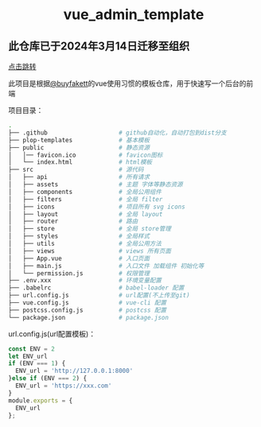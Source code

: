 <h1 align="center">vue_admin_template</h1>

## 此仓库已于2024年3月14日迁移至组织
[点击跳转](https://github.com/ttutils/vue_admin_template)

此项目是根据[@buyfakett](https://github.com/buyfakett)的vue使用习惯的模板仓库，用于快速写一个后台的前端

项目目录：

```bash
.
├── .github                    # github自动化，自动打包到dist分支
├── plop-templates             # 基本模板
├── public                     # 静态资源
│   │── favicon.ico            # favicon图标
│   └── index.html             # html模板
├── src                        # 源代码
│   ├── api                    # 所有请求
│   ├── assets                 # 主题 字体等静态资源
│   ├── components             # 全局公用组件
│   ├── filters                # 全局 filter
│   ├── icons                  # 项目所有 svg icons
│   ├── layout                 # 全局 layout
│   ├── router                 # 路由
│   ├── store                  # 全局 store管理
│   ├── styles                 # 全局样式
│   ├── utils                  # 全局公用方法
│   ├── views                  # views 所有页面
│   ├── App.vue                # 入口页面
│   ├── main.js                # 入口文件 加载组件 初始化等
│   └── permission.js          # 权限管理
├── .env.xxx                   # 环境变量配置
├── .babelrc                   # babel-loader 配置
├── url.config.js              # url配置(不上传至git)
├── vue.config.js              # vue-cli 配置
├── postcss.config.js          # postcss 配置
└── package.json               # package.json
```

url.config.js(url配置模板)：

```js
const ENV = 2
let ENV_url
if (ENV === 1) {
  ENV_url = 'http://127.0.0.1:8000'
}else if (ENV === 2) {
  ENV_url = 'https://xxx.com'
}
module.exports = {
  ENV_url
};
```

